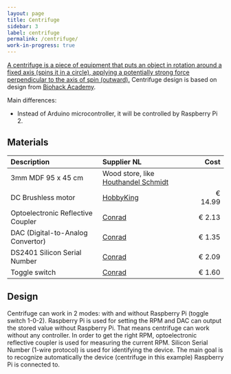 ```yaml
---
layout: page
title: Centrifuge
sidebar: 3
label: centrifuge
permalink: /centrifuge/
work-in-progress: true
---
```


[A centrifuge is a piece of equipment that puts an object in rotation around a fixed axis (spins it in a circle), applying a potentially strong force perpendicular to the axis of spin (outward).](http://en.wikipedia.org/wiki/Centrifuge)
Centrifuge design is based on design from [Biohack Academy](http://biohackacademy.github.io/biofactory/class/5-centrifuge/).

Main differences:

* Instead of Arduino microcontroller, it will be controlled by Raspberry Pi 2.

## Materials

|**Description**|**Supplier NL**|**Cost**|
|:------------------------------|:--------------------------|--------:|
|3mm MDF 95 x 45 cm|Wood store, like [Houthandel Schmidt](https://www.google.com/maps/dir/Waag+Society,+Nieuwmarkt,+Amsterdam,+Netherlands/Houthandel+Schmidt,+Oudezijds+Achterburgwal+53,+1012+DB+Amsterdam,+Netherlands/@52.3732195,4.8971869,17z/data=!3m1!4b1!4m13!4m12!1m5!1m1!1s0x47c609b93deae857:0xa3c3b57e66c44946!2m2!1d4.900298!2d52.372807!1m5!1m1!1s0x47c609b901ad7703:0x6d511a1e0f5be9c2!2m2!1d4.89915!2d52.373417) &nbsp;&nbsp;&nbsp;| |
|DC Brushless motor &nbsp;&nbsp;&nbsp;|[HobbyKing](http://www.hobbyking.com/hobbyking/store/__40269__HobbyKing_Donkey_ST3511_810kv_Brushless_Power_System_Combo.html)|€ 14.99|
|Optoelectronic Reflective Coupler|[Conrad](https://www.conrad.nl/nl/opto-elektronische-reflectiekoppelaar-cny-70-vishay-cny-70-opto-elektronische-reflexkoppeling-bereik-03-mm-184241.html)|€ 2.13|
|DAC (Digital-to-Analog Convertor)|[Conrad](https://www.conrad.nl/nl/linear-ic-mcp4725a0t-ech-sot-23-6-microchip-technology-651477.html)|€ 1.35|
|DS2401 Silicon Serial Number|[Conrad](https://www.conrad.nl/nl/maxim-integrated-ds2401-lineaire-ic-soort-behuizing-to-92-uitvoering-1-wire-serie-nummer-170010.html)|€ 2.09|
|Toggle switch|[Conrad](https://www.conrad.nl/nl/sci-r13-211d-02-wipschakelaar-250-vac-10-a-1x-aanuitaan-vergrendelend-1-stuks-448169.html)|€ 1.60|

## Design

Centrifuge can work in 2 modes: with and without Raspberry Pi (toggle switch 1-0-2).
Raspberry Pi is used for setting the RPM and DAC can output the stored value without Raspberry Pi.
That means centrifuge can work without any controller.
In order to get the right RPM, optoelectronic reflective coupler is used for measuring the current RPM.
Silicon Serial Number (1-wire protocol) is used for identifying the device. 
The main goal is to recognize automatically the device (centrifuge in this example) Raspberry Pi is connected to.
